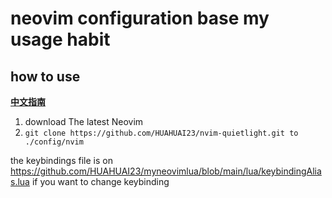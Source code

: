 # neovim configuration base my usage habit

## how to use

**[中文指南](https://github.com/HUAHUAI23/nvim64)**

1. download The latest Neovim
2. `git clone https://github.com/HUAHUAI23/nvim-quietlight.git to ./config/nvim`

the keybindings file is on <https://github.com/HUAHUAI23/myneovimlua/blob/main/lua/keybindingAlias.lua> if you want to change keybinding
